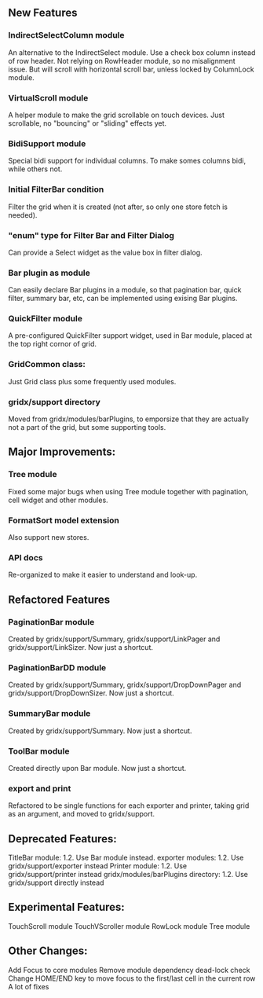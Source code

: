 ## New Features
### IndirectSelectColumn module
An alternative to the IndirectSelect module. Use a check box column instead of row header. Not relying on RowHeader module, so no misalignment issue. But will scroll with horizontal scroll bar, unless locked by ColumnLock module.
### VirtualScroll module
A helper module to make the grid scrollable on touch devices. Just scrollable, no "bouncing" or "sliding" effects yet.
### BidiSupport module
Special bidi support for individual columns. To make somes columns bidi, while others not.
### Initial FilterBar condition
Filter the grid when it is created (not after, so only one store fetch is needed).
### "enum" type for Filter Bar and Filter Dialog
Can provide a Select widget as the value box in filter dialog.
### Bar plugin as module
Can easily declare Bar plugins in a module, so that pagination bar, quick filter, summary bar, etc, can be implemented using exising Bar plugins.

### QuickFilter module
A pre-configured QuickFilter support widget, used in Bar module, placed at the top right cornor of grid.
### GridCommon class:
Just Grid class plus some frequently used modules.
### gridx/support directory
Moved from gridx/modules/barPlugins, to emporsize that they are actually not a part of the grid, but some supporting tools.

## Major Improvements:
### Tree module
Fixed some major bugs when using Tree module together with pagination, cell widget and other modules.
### FormatSort model extension
Also support new stores.
### API docs
Re-organized to make it easier to understand and look-up.


## Refactored Features
### PaginationBar module
Created by gridx/support/Summary, gridx/support/LinkPager and gridx/support/LinkSizer. Now just a shortcut.
### PaginationBarDD module
Created by gridx/support/Summary, gridx/support/DropDownPager and gridx/support/DropDownSizer. Now just a shortcut.
### SummaryBar module
Created by gridx/support/Summary. Now just a shortcut.
### ToolBar module
Created directly upon Bar module. Now just a shortcut.
### export and print
Refactored to be single functions for each exporter and printer, taking grid as an argument, and moved to gridx/support.

## Deprecated Features:
TitleBar module: 1.2. Use Bar module instead.
exporter modules: 1.2. Use gridx/support/exporter instead
Printer module: 1.2. Use gridx/support/printer instead
gridx/modules/barPlugins directory: 1.2. Use gridx/support directly instead

## Experimental Features:
TouchScroll module
TouchVScroller module
RowLock module
Tree module

## Other Changes:
Add Focus to core modules
Remove module dependency dead-lock check
Change HOME/END key to move focus to the first/last cell in the current row
A lot of fixes



